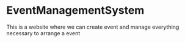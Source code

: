 # EventManagementSystem
This is a website where we can create event and manage everything necessary to arrange a event
